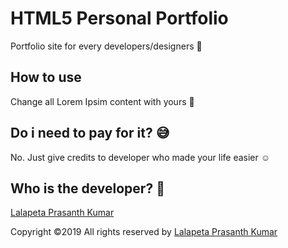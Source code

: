# HTML5 Personal Portfolio

Portfolio site for every developers/designers :muscle:

## How to use

Change all Lorem Ipsim content with yours :metal:

## Do i need to pay for it? :sweat_smile:

No. Just give credits to developer who made your life easier :relaxed:

## Who is the developer? :pray:

[Lalapeta Prasanth Kumar](https://www.linkedin.com/in/prasanth-kumar-lalapeta-369a42a9)

Copyright ©2019 All rights reserved by [Lalapeta Prasanth Kumar](https://github.com/prasanthLalapeta)
